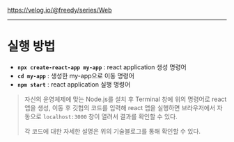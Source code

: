 https://velog.io/@freedy/series/Web

---

# 실행 방법
- **`npx create-react-app my-app`** : react application 생성 명령어
- **`cd my-app`** : 생성한 my-app으로 이동 명령어
- **`npm start`** : react application 실행 명령어

>자신의 운영체제에 맞는 Node.js를 설치 후
Terminal 창에 위의 명령어로 react 앱을 생성, 
이동 후 깃헙의 코드를 입력해 react 앱을 실행하면
브라우저에서 자동으로 `localhost:3000` 창이 열려서 결과를 확인할 수 있다.
>
>각 코드에 대한 자세한 설명은 위의 기술블로그를 통해 확인할 수 있다.
